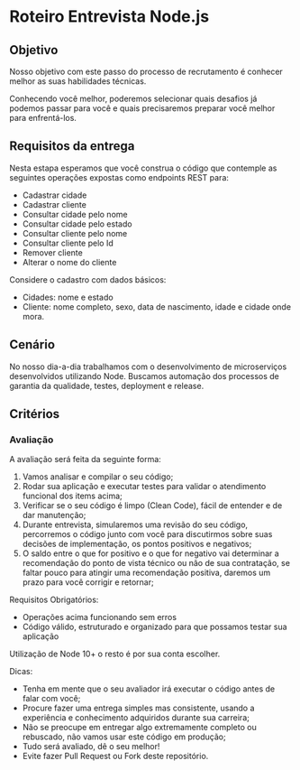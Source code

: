 # Roteiro Entrevista Node.js

## Objetivo

Nosso objetivo com este passo do processo de recrutamento é conhecer melhor as suas habilidades técnicas.

Conhecendo você melhor, poderemos selecionar quais desafios já podemos passar para você e quais precisaremos preparar você melhor para enfrentá-los.

## Requisitos da entrega

Nesta estapa esperamos que você construa o código que contemple as seguintes operações expostas como endpoints REST para:

- Cadastrar cidade
- Cadastrar cliente
- Consultar cidade pelo nome
- Consultar cidade pelo estado
- Consultar cliente pelo nome
- Consultar cliente pelo Id
- Remover cliente
- Alterar o nome do cliente

Considere o cadastro com dados básicos:

- Cidades: nome e estado
- Cliente: nome completo, sexo, data de nascimento, idade e cidade onde mora.

## Cenário

No nosso dia-a-dia trabalhamos com o desenvolvimento de microserviços desenvolvidos utilizando Node. Buscamos automação dos processos de garantia da qualidade, testes, deployment e release.

## Critérios

### Avaliação

A avaliação será feita da seguinte forma:

1. Vamos analisar e compilar o seu código;
2. Rodar sua aplicação e executar testes para validar o atendimento funcional dos items acima;
3. Verificar se o seu código é limpo (Clean Code), fácil de entender e de dar manutenção;
4. Durante entrevista, simularemos uma revisão do seu código, percorremos o código junto com você para discutirmos sobre suas decisões de implementação, os pontos positivos e negativos;
5. O saldo entre o que for positivo e o que for negativo vai determinar a recomendação do ponto de vista técnico ou não de sua contratação, se faltar pouco para atingir uma recomendação positiva, daremos um prazo para você corrigir e retornar;

Requisitos Obrigatórios:

- Operações acima funcionando sem erros
- Código válido, estruturado e organizado para que possamos testar sua aplicação

Utilização de Node 10+ o resto é por sua conta escolher.

Dicas:

- Tenha em mente que o seu avaliador irá executar o código antes de falar com você;
- Procure fazer uma entrega simples mas consistente, usando a experiência e conhecimento adquiridos durante sua carreira;
- Não se preocupe em entregar algo extremamente completo ou rebuscado, não vamos usar este código em produção;
- Tudo será avaliado, dê o seu melhor!
- Evite fazer Pull Request ou Fork deste repositório.
